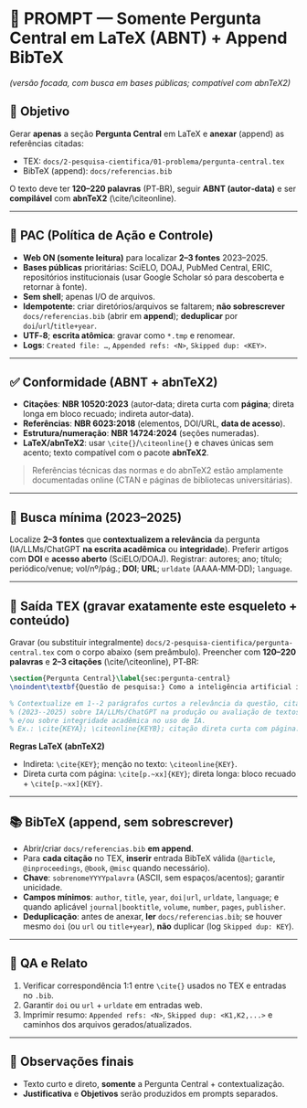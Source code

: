 # 📘 PROMPT — **Somente** Pergunta Central em LaTeX (ABNT) + Append BibTeX
*(versão focada, com busca em bases públicas; compatível com abnTeX2)*

## 🎯 Objetivo
Gerar **apenas** a seção **Pergunta Central** em LaTeX e **anexar** (append) as referências citadas:
- TEX: `docs/2-pesquisa-cientifica/01-problema/pergunta-central.tex`
- BibTeX (append): `docs/referencias.bib`

O texto deve ter **120–220 palavras** (PT‑BR), seguir **ABNT (autor‑data)** e ser **compilável** com **abnTeX2** (\cite/\citeonline).

---

## 🔐 PAC (Política de Ação e Controle)
- **Web ON (somente leitura)** para localizar **2–3 fontes** 2023–2025.
- **Bases públicas** prioritárias: SciELO, DOAJ, PubMed Central, ERIC, repositórios institucionais (usar Google Scholar só para descoberta e retornar à fonte).
- **Sem shell**; apenas I/O de arquivos.
- **Idempotente**: criar diretórios/arquivos se faltarem; **não sobrescrever** `docs/referencias.bib` (abrir em **append**); **deduplicar** por `doi`/`url`/`title+year`.
- **UTF‑8**; **escrita atômica**: gravar como `*.tmp` e renomear.
- **Logs**: `Created file: …`, `Appended refs: <N>`, `Skipped dup: <KEY>`.

---

## ✅ Conformidade (ABNT + abnTeX2)
- **Citações**: **NBR 10520:2023** (autor‑data; direta curta com **página**; direta longa em bloco recuado; indireta autor‑data).
- **Referências**: **NBR 6023:2018** (elementos, DOI/URL, **data de acesso**).
- **Estrutura/numeração**: **NBR 14724:2024** (seções numeradas).
- **LaTeX/abnTeX2**: usar `\cite{}`/`\citeonline{}` e chaves únicas sem acento; texto compatível com o pacote **abnTeX2**.

> Referências técnicas das normas e do abnTeX2 estão amplamente documentadas online (CTAN e páginas de bibliotecas universitárias).

---

## 🔎 Busca mínima (2023–2025)
Localize **2–3 fontes** que **contextualizem a relevância** da pergunta (IA/LLMs/ChatGPT **na escrita acadêmica** ou **integridade**). Preferir artigos com **DOI** e **acesso aberto** (SciELO/DOAJ). Registrar: autores; ano; título; periódico/venue; vol/nº/pág.; **DOI**; **URL**; `urldate` (AAAA‑MM‑DD); `language`.

---

## 🧱 Saída TEX (gravar exatamente este esqueleto + conteúdo)
Gravar (ou substituir integralmente) `docs/2-pesquisa-cientifica/pergunta-central.tex` com o corpo abaixo (sem preâmbulo). Preencher com **120–220 palavras** e **2–3 citações** (\cite/\citeonline), PT‑BR:

```latex
\section{Pergunta Central}\label{sec:pergunta-central}
\noindent\textbf{Questão de pesquisa:} Como a inteligência artificial influencia a escrita acadêmica de estudantes universitários?

% Contextualize em 1--2 parágrafos curtos a relevância da questão, citando 2--3 trabalhos recentes
% (2023--2025) sobre IA/LLMs/ChatGPT na produção ou avaliação de textos acadêmicos,
% e/ou sobre integridade acadêmica no uso de IA.
% Ex.: \cite{KEYA}; \citeonline{KEYB}; citação direta curta com página: \cite[p.~xx]{KEYC}.
```

**Regras LaTeX (abnTeX2)**  
- Indireta: `\cite{KEY}`; menção no texto: `\citeonline{KEY}`.  
- Direta curta com página: `\cite[p.~xx]{KEY}`; direta longa: bloco recuado + `\cite[p.~xx]{KEY}`.

---

## 📚 BibTeX (append, sem sobrescrever)
- Abrir/criar `docs/referencias.bib` **em append**.
- Para **cada citação** no TEX, **inserir** entrada BibTeX válida (`@article`, `@inproceedings`, `@book`, `@misc` quando necessário).
- **Chave**: `sobrenomeYYYYpalavra` (ASCII, sem espaços/acentos); garantir unicidade.
- **Campos mínimos**: `author`, `title`, `year`, `doi|url`, `urldate`, `language`; e quando aplicável `journal|booktitle`, `volume`, `number`, `pages`, `publisher`.
- **Deduplicação**: antes de anexar, **ler** `docs/referencias.bib`; se houver mesmo `doi` (ou `url` ou `title+year`), **não** duplicar (log `Skipped dup: KEY`).

---

## 🧪 QA e Relato
1) Verificar correspondência 1:1 entre `\cite{}` usados no TEX e entradas no `.bib`.  
2) Garantir `doi` ou `url` + `urldate` em entradas web.  
3) Imprimir resumo: `Appended refs: <N>`, `Skipped dup: <K1,K2,...>` e caminhos dos arquivos gerados/atualizados.

---

## 📌 Observações finais
- Texto curto e direto, **somente** a Pergunta Central + contextualização.  
- **Justificativa** e **Objetivos** serão produzidos em prompts separados.
